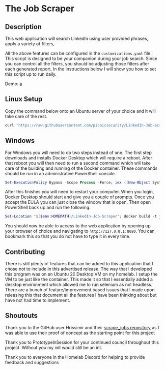 # The Job Scraper

## Description 

This web application will search LinkedIn using user provided phrases, apply a variety of filters,

All the above features can be configured in the `customizations.yaml` file. This script is designed to be your companion during your job search. Since you can control all the filters, you should be adjusting those filters after each generated report. In the instructions below I will show you how to set this script up to run daily.

Demo: [a](https://demo.thejobscraper.com)

## Linux Setup

Copy the command below onto an Ubuntu server of your choice and it will take care of the rest. 
```bash
curl 'https://raw.githubusercontent.com/picnicsecurity/LinkedIn-Job-Scraper/flask/setup.sh' | bash
```

## Windows

For Windows you will need to do two steps instead of one. The first step downloads and installs Docker Desktop which will require a reboot. After that reboot you will then need to run a second command which will take care of the building and running of the Docker container. These commands should be run in an administrative PowerShell console.
```powershell
Set-ExecutionPolicy Bypass -Scope Process -Force; iex ((New-Object System.Net.WebClient).DownloadString('https://raw.githubusercontent.com/picnicsecurity/LinkedIn-Job-Scraper/flask/setup.ps1'))
```
After this finishes you will need to restart your computer. When you login, Docker Desktop should start and give you a couple of prompts. Once you accept the EULA you can just close the window that is open. Then open PowerShell back up and run the following.
```powershell
Set-Location "$($env:HOMEPATH)/LinkedIn-Job-Scraper"; docker build -t job-scraper:latest .; docker run --restart always --name jobhunter -p 8080:8080 -d job-scraper
```
You should now be able to access to the web application by opening up your browser of choice and navigating to `http://127.0.0.1:8080`. You can bookmark this so that you do not have to type it in every time.

## Contributing

There is still plenty of features that can be added to this application that I chose not to include in this advertised release. The way that I developed this program was on an Ubuntu 20 Desktop VM on my homelab. I setup the VM to be just like the container. This made it so that I essentially added a desktop environment which allowed me to run selenium as not headless. There are a bunch of feature/improvement based issues that I made upon releasing this that document all the features I have been thinking about but have not had time to implement.

## Shoutouts

Thank you to the GitHub user Hrissimir and their [scrape_jobs repository](https://github.com/Hrissimir/scrape_jobs) as I was able to use their proof of concept as the starting point for this project 

Thank you to PrototypeInSession for your continued council throughout this project. Without you my init would still be an int. 

Thank you to everyone in the Homelab Discord for helping to provide feedback and suggestions